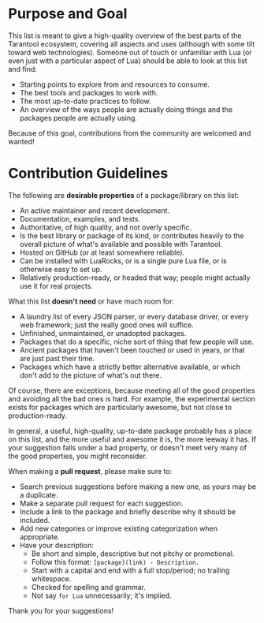 # Purpose and Goal
This list is meant to give a high-quality overview of the best parts of the Tarantool ecosystem, covering all aspects and uses (although with some tilt toward web technologies). Someone out of touch or unfamiliar with Lua (or even just with a particular aspect of Lua) should be able to look at this list and find:
- Starting points to explore from and resources to consume.
- The best tools and packages to work with.
- The most up-to-date practices to follow.
- An overview of the ways people are actually doing things and the packages people are actually using.

Because of this goal, contributions from the community are welcomed and wanted!

# Contribution Guidelines

The following are **desirable properties** of a package/library on this list:
- An active maintainer and recent development.
- Documentation, examples, and tests.
- Authoritative, of high quality, and not overly specific.
- Is the best library or package of its kind, or contributes heavily to the overall picture of what's available and possible with Tarantool.
- Hosted on GitHub (or at least somewhere reliable).
- Can be installed with LuaRocks, or is a single pure Lua file, or is otherwise easy to set up.
- Relatively production-ready, or headed that way; people might actually use it for real projects.

What this list **doesn't need** or have much room for:
- A laundry list of every JSON parser, or every database driver, or every web framework; just the really good ones will suffice.
- Unfinished, unmaintained, or unadopted packages.
- Packages that do a specific, niche sort of thing that few people will use.
- Ancient packages that haven't been touched or used in years, or that are just past their time.
- Packages which have a strictly better alternative available, or which don't add to the picture of what's out there.

Of course, there are exceptions, because meeting all of the good properties and avoiding all the bad ones is hard. For example, the experimental section exists for packages which are particularly awesome, but not close to production-ready.

In general, a useful, high-quality, up-to-date package probably has a place on this list, and the more useful and awesome it is, the more leeway it has. If your suggestion falls under a bad property, or doesn't meet very many of the good properties, you might reconsider.

When making a **pull request**, please make sure to:
- Search previous suggestions before making a new one, as yours may be a duplicate.
- Make a separate pull request for each suggestion.
- Include a link to the package and briefly describe why it should be included.
- Add new categories or improve existing categorization when appropriate.
- Have your description:
  - Be short and simple, descriptive but not pitchy or promotional.
  - Follow this format: `[package](link) - Description.`
  - Start with a capital and end with a full stop/period; no trailing whitespace.
  - Checked for spelling and grammar.
  - Not say `for Lua` unnecessarily; it's implied.

Thank you for your suggestions!
